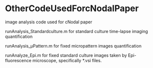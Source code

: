 # OtherCodeUsedForcNodalPaper
 image analysis code used for cNodal paper
 
runAnalysis_Standardculture.m for standard culture time-lapse imaging quantification

runAnalysis_µPattern.m for fixed micropattern images quantification

runAnalyze_Epi.m for fixed standard culture images taken by Epi-fluorescence microscope, specifically *.vsi files.  
